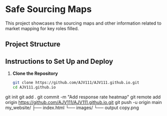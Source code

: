 # Safe Sourcing Maps

This project showcases the sourcing maps and other information related to market mapping for key roles filled.

## Project Structure


## Instructions to Set Up and Deploy

1. **Clone the Repository**

   ```sh
   git clone https://github.com/AJV111/AJV111.github.io.git
   cd AJV111.github.io
git init
git add .
git commit -m "Add response rate heatmap"
git remote add origin https://github.com/AJV111/AJV111.github.io.git
git push -u origin main
my_website/
├── index.html
└── images/
    └── output copy.png
